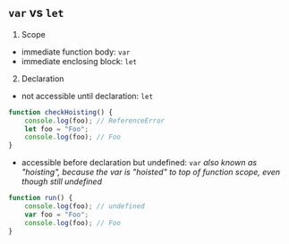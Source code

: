 ## `var` vs `let`
1. Scope
* immediate function body: `var`
* immediate enclosing block: `let`

2. Declaration
* not accessible until declaration: `let`
```javascript
function checkHoisting() {
	console.log(foo); // ReferenceError
	let foo = "Foo";
	console.log(foo); // Foo
}
```
* accessible before declaration but undefined: `var`
_also known as "hoisting", because the var is "hoisted" to top of function scope, even though still undefined_
```javascript
function run() {
	console.log(foo); // undefined
	var foo = "Foo";
	console.log(foo); // Foo
}
```
